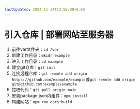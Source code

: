 ```yaml
---
lastUpdated: 2024-11-14T13:55:00+8:00
---
```


# 引入仓库 | 部署网站至服务器

1. 前往var文件夹：```cd /var```
2. 新建工作目录：```mkidr example```
3. 进入工作目录：```cd example```
4. 建立git仓库：```git init```
5. 连接远程仓库：```git remote add origin https://github.com/example/example```或```git remote add origin git@github.com:example/example```
6. 拉取代码：```git pull origin main```
7. 安装package.json内组件：```npm install```
8. 构建网站：```npm run docs:build```